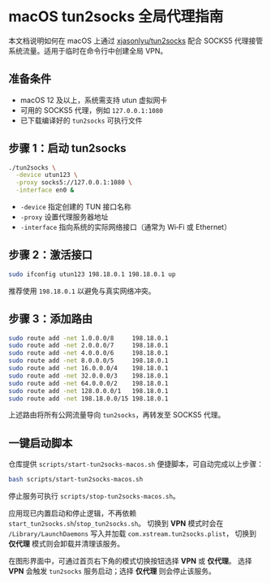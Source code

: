 # macOS tun2socks 全局代理指南

本文档说明如何在 macOS 上通过 [xjasonlyu/tun2socks](https://github.com/xjasonlyu/tun2socks) 配合 SOCKS5 代理接管系统流量。适用于临时在命令行中创建全局 VPN。

## 准备条件

- macOS 12 及以上，系统需支持 utun 虚拟网卡
- 可用的 SOCKS5 代理，例如 `127.0.0.1:1080`
- 已下载编译好的 `tun2socks` 可执行文件

## 步骤 1：启动 tun2socks

```bash
./tun2socks \
  -device utun123 \
  -proxy socks5://127.0.0.1:1080 \
  -interface en0 &
```

- `-device` 指定创建的 TUN 接口名称
- `-proxy` 设置代理服务器地址
- `-interface` 指向系统的实际网络接口（通常为 Wi‑Fi 或 Ethernet）

## 步骤 2：激活接口

```bash
sudo ifconfig utun123 198.18.0.1 198.18.0.1 up
```

推荐使用 `198.18.0.1` 以避免与真实网络冲突。

## 步骤 3：添加路由

```bash
sudo route add -net 1.0.0.0/8     198.18.0.1
sudo route add -net 2.0.0.0/7     198.18.0.1
sudo route add -net 4.0.0.0/6     198.18.0.1
sudo route add -net 8.0.0.0/5     198.18.0.1
sudo route add -net 16.0.0.0/4    198.18.0.1
sudo route add -net 32.0.0.0/3    198.18.0.1
sudo route add -net 64.0.0.0/2    198.18.0.1
sudo route add -net 128.0.0.0/1   198.18.0.1
sudo route add -net 198.18.0.0/15 198.18.0.1
```

上述路由将所有公网流量导向 `tun2socks`，再转发至 SOCKS5 代理。

## 一键启动脚本

仓库提供 `scripts/start-tun2socks-macos.sh` 便捷脚本，可自动完成以上步骤：

```bash
bash scripts/start-tun2socks-macos.sh
```

停止服务可执行 `scripts/stop-tun2socks-macos.sh`。

应用现已内置启动和停止逻辑，不再依赖 `start_tun2socks.sh`/`stop_tun2socks.sh`。
切换到 **VPN** 模式时会在 `/Library/LaunchDaemons` 写入并加载 `com.xstream.tun2socks.plist`，
切换到 **仅代理** 模式则会卸载并清理该服务。

在图形界面中，可通过首页右下角的模式切换按钮选择 **VPN** 或 **仅代理**。
选择 **VPN** 会触发 `tun2socks` 服务启动；选择 **仅代理** 则会停止该服务。

